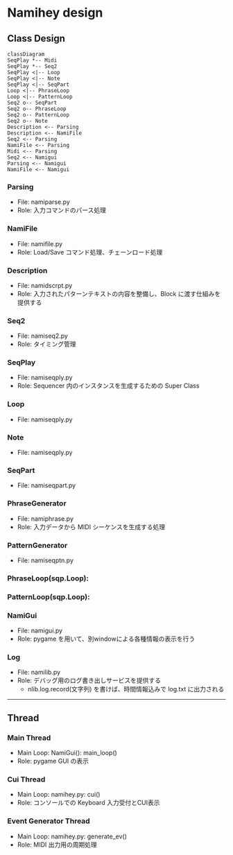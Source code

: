 # Namihey design

## Class Design

<!--
```plantuml
@startuml
Seq *-- Block
Block *-- Part
Part *-- PatternGenerator
Part *-- PartGenPlay
PartGenPlay *-- PhraseGenerator
class NamiGui
class Parsing
@enduml
```
-->

```mermaid
classDiagram
SeqPlay *-- Midi
SeqPlay *-- Seq2
SeqPlay <|-- Loop
SeqPlay <|-- Note
SeqPlay <|-- SeqPart
Loop <|-- PhraseLoop
Loop <|-- PatternLoop
Seq2 o-- SeqPart
Seq2 o-- PhraseLoop
Seq2 o-- PatternLoop
Seq2 o-- Note
Description <-- Parsing
Description <-- NamiFile
Seq2 <-- Parsing
NamiFile <-- Parsing
Midi <-- Parsing
Seq2 <-- Namigui
Parsing <-- Namigui
NamiFile <-- Namigui
```

### Parsing
- File: namiparse.py
- Role: 入力コマンドのパース処理

### NamiFile
- File: namifile.py
- Role: Load/Save コマンド処理、チェーンロード処理

### Description
- File: namidscrpt.py
- Role: 入力されたパターンテキストの内容を整備し、Block に渡す仕組みを提供する

### Seq2
- File: namiseq2.py
- Role: タイミング管理

### SeqPlay
- File: namiseqply.py
- Role: Sequencer 内のインスタンスを生成するための Super Class

### Loop
- File: namiseqply.py

### Note
- File: namiseqply.py

### SeqPart
- File: namiseqpart.py

### PhraseGenerator
- File: namiphrase.py
- Role: 入力データから MIDI シーケンスを生成する処理

### PatternGenerator
- File: namiseqptn.py

### PhraseLoop(sqp.Loop):

### PatternLoop(sqp.Loop):

### NamiGui
- File: namigui.py
- Role: pygame を用いて、別windowによる各種情報の表示を行う

### Log
- File: namilib.py
- Role: デバッグ用のログ書き出しサービスを提供する
    - nlib.log.record(文字列) を書けば、時間情報込みで log.txt に出力される


---------------

## Thread


### Main Thread
- Main Loop: NamiGui(): main_loop()
- Role: pygame GUI の表示


### Cui Thread
- Main Loop: namihey.py: cui()
- Role: コンソールでの Keyboard 入力受付とCUI表示

### Event Generator Thread
- Main Loop: namihey.py: generate_ev()
- Role: MIDI 出力用の周期処理